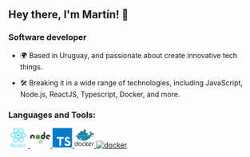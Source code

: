 ## Hey there, I'm Martín! 👋
### Software developer

- 🌍 Based in Uruguay, and passionate about create innovative tech things.

- 🛠️ Breaking it in a wide range of technologies, including JavaScript, Node.js, ReactJS, Typescript, Docker, and more.
  

<h3 align="left">Languages and Tools:</h3>
<p align="left">
    <a href="https://reactjs.org/" target="_blank" rel="noreferrer">
        <img src="https://raw.githubusercontent.com/devicons/devicon/master/icons/react/react-original-wordmark.svg"
            alt="react" width="40" height="40" />
    </a>
    <a href="https://nodejs.org" target="_blank" rel="noreferrer">
        <img src="https://raw.githubusercontent.com/devicons/devicon/master/icons/nodejs/nodejs-original-wordmark.svg"
            alt="nodejs" width="40" height="40" />
    </a>
    <a href="https://www.typescriptlang.org/" target="_blank" rel="noreferrer"> <img
            src="https://raw.githubusercontent.com/devicons/devicon/master/icons/typescript/typescript-original.svg"
            alt="typescript" width="40" height="40" />
    </a> 
  
  <a href="https://www.docker.com/" target="_blank" rel="noreferrer">
        <img src="https://raw.githubusercontent.com/devicons/devicon/master/icons/docker/docker-original-wordmark.svg"
            alt="docker" width="40" height="40" />
    </a>


  <a href="https://www.arduino.cc/" target="_blank" rel="noreferrer">
        <img src="https://cdn.jsdelivr.net/gh/devicons/devicon/icons/arduino/arduino-original-wordmark.svg"
            alt="docker" width="40" height="40" />
    </a>

</p>
